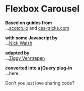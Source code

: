 # Flexbox Carousel

**Based on guides from**  
...[scotch.io](https://scotch.io/tutorials/a-visual-guide-to-css3-flexbox-properties) and [css-tricks.com](https://css-tricks.com/snippets/css/a-guide-to-flexbox/)

**with some Javascript by**  
...[Nick Walsh](http://madewithenvy.com/ecosystem/articles/2015/exploring-order-flexbox-carousel/)

**adapted by**  
...[Ziggy Verstrepen](https://github.com/ZiggyV/flexbox)

**converted into a jQuery plug-in**  
...here.

Don't you just love sharing code?
